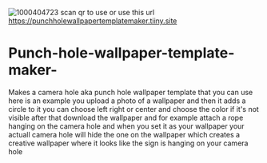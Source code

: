 ![1000404723](https://github.com/user-attachments/assets/c72a5415-40ad-44fb-8290-9f1b9c8f84bf) scan qr to use or use this url https://punchholewallpapertemplatemaker.tiiny.site
# Punch-hole-wallpaper-template-maker-
Makes a camera hole aka punch hole wallpaper template that you can use here is an example you upload a photo of a wallpaper and then it adds a circle to it you can choose left right or center and choose the color if it's not visible after that download the wallpaper and for example attach a rope hanging on the camera hole and when you set it as your wallpaper your actuall camera hole will hide the one on the wallpaper which creates a creative wallpaper where it looks like the sign is hanging on your camera hole
